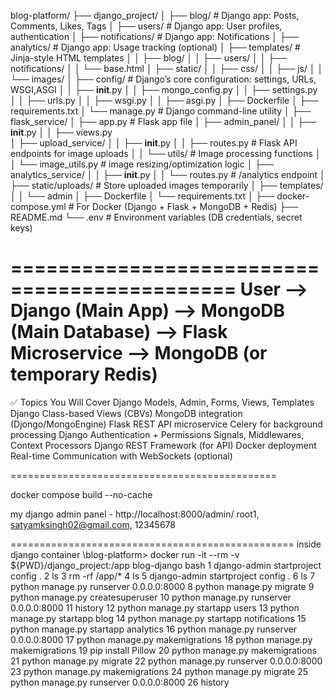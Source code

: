 blog-platform/
├── django_project/
│   ├── blog/                 # Django app: Posts, Comments, Likes, Tags
│   ├── users/                # Django app: User profiles, authentication
│   ├── notifications/        # Django app: Notifications
│   ├── analytics/            # Django app: Usage tracking (optional)
│   ├── templates/            # Jinja-style HTML templates
│   │   ├── blog/
│   │   ├── users/
│   │   ├── notifications/
│   │   └── base.html
│   ├── static/
│   │   ├── css/
│   │   ├── js/
│   │   └── images/
│   ├── config/               # Django’s core configuration: settings, URLs, WSGI,ASGI
│   │   ├── __init__.py
│   │   ├── mongo_config.py
│   │   ├── settings.py
│   │   ├── urls.py
│   │   ├── wsgi.py
│   │   ├── asgi.py
│   ├── Dockerfile
│   ├── requirements.txt
│   └── manage.py             # Django command-line utility
│
├── flask_service/
│   ├── app.py                    # Flask app file
│   ├── admin_panel/
│   │   ├── __init__.py
│   │   ├── views.py  
│   ├── upload_service/
│   │   ├── __init__.py
│   │   ├── routes.py             # Flask API endpoints for image uploads
│   │   └── utils/                # Image processing functions
│   │        └── image_utils.py   # image resizing/optimization logic
│   ├── analytics_service/
│   │   ├── __init__.py
│   │   └── routes.py             # /analytics endpoint
│   ├── static/uploads/           # Store uploaded images temporarily
│   ├── templates/
│   │   └── admin
│   ├── Dockerfile
│   └── requirements.txt
│
├── docker-compose.yml            # For Docker (Django + Flask + MongoDB + Redis)
├── README.md
└── .env                         # Environment variables (DB credentials, secret keys)

=============================================
User --> Django (Main App) --> MongoDB (Main Database)
                           --> Flask Microservice --> MongoDB (or temporary Redis)
=============================================

✅ Topics You Will Cover
Django Models, Admin, Forms, Views, Templates
Django Class-based Views (CBVs)
MongoDB integration (Djongo/MongoEngine)
Flask REST API microservice
Celery for background processing
Django Authentication + Permissions
Signals, Middlewares, Context Processors
Django REST Framework (for API)
Docker deployment
Real-time Communication with WebSockets (optional)

==============================================

 docker compose build --no-cache


my django admin panel - http://localhost:8000/admin/
root1, satyamksingh02@gmail.com, 12345678

=================================================
inside django container
\blog-platform> docker run -it --rm -v ${PWD}/django_project:/app blog-django bash
    1  django-admin startproject config .
    2  ls
    3  rm -rf /app/*
    4  ls
    5  django-admin startproject config .
    6  ls
    7  python manage.py runserver 0.0.0.0:8000
    8  python manage.py migrate
    9  python manage.py createsuperuser
   10  python manage.py runserver 0.0.0.0:8000
   11  history
   12  python manage.py startapp users
   13  python manage.py startapp blog
   14  python manage.py startapp notifications
   15  python manage.py startapp analytics
   16  python manage.py runserver 0.0.0.0:8000
   17  python manage.py makemigrations
   18  python manage.py makemigrations
   19  pip install Pillow
   20  python manage.py makemigrations
   21  python manage.py migrate
   22  python manage.py runserver 0.0.0.0:8000
   23  python manage.py makemigrations
   24  python manage.py migrate
   25  python manage.py runserver 0.0.0.0:8000
   26  history